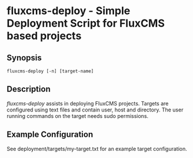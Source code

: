 # fluxcms-deploy - Simple Deployment Script for FluxCMS based projects

## Synopsis

    fluxcms-deploy [-n] [target-name]

## Description
*fluxcms-deploy* assists in deploying FluxCMS projects. Targets are configured using text files and contain user, host and directory. The user running commands on the target needs sudo permissions.

## Example Configuration
See deployment/targets/my-target.txt for an example target configuration.
